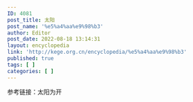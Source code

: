 ```yaml
---
ID: 4081
post_title: 太阳
post_name: '%e5%a4%aa%e9%98%b3'
author: Editor
post_date: 2022-08-18 13:14:31
layout: encyclopedia
link: 'http://kege.org.cn/encyclopedia/%e5%a4%aa%e9%98%b3'
published: true
tags: [ ]
categories: [ ]
---
```

参考链接：太阳为开